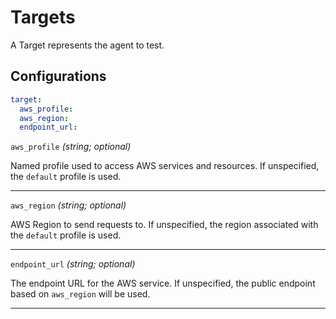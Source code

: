 # Targets

A Target represents the agent to test.

## Configurations

```yaml
target:
  aws_profile:
  aws_region:
  endpoint_url:
```

`aws_profile` *(string; optional)*

Named profile used to access AWS services and resources. If unspecified, the `default` profile is used.

---

`aws_region` *(string; optional)*

AWS Region to send requests to. If unspecified, the region associated with the `default` profile is used.

---

`endpoint_url` *(string; optional)*

The endpoint URL for the AWS service. If unspecified, the public endpoint based on `aws_region` will be used.

---